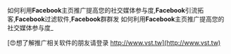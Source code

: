 如何利用**Facebook**主页推广提高您的社交媒体参与度,**Facebook**引流拓客,**Facebook**过滤软件,**Facebook**群群发
如何利用**Facebook**主页推广提高您的社交媒体参与度_

[😍想了解推广相关软件的朋友请登录 http://www.vst.tw](http://www.vst.tw)



